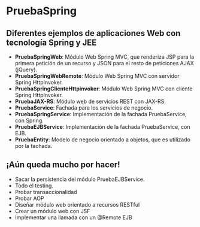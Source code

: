 PruebaSpring
============
Diferentes ejemplos de aplicaciones Web con tecnología Spring y JEE
-----------------------------------------------

* **PruebaSpringWeb**: Módulo Web Spring MVC, que renderiza JSP para la primera petición de un recurso y JSON para el resto de peticiones AJAX (jQuery).
* **PruebaSpringWebRemote**: Módulo Web Spring MVC con servidor Spring HttpInvoker.
* **PruebaSpringClienteHttpinvoker**: Módulo Web Spring MVC con cliente Spring HttpInvoker.
* **PruebaJAX-RS**: Módulo web de servicios REST con JAX-RS.
* **PruebaService**: Fachada para los servicios de negocio.
* **PruebaSpringService**: Implementación de la fachada PruebaService, con Spring.
* **PruebaEJBService**: Implementación de la fachada PruebaService, con EJB.
* **PruebaEntity**: Modelo de negocio orientado a objetos, que es utilizado por la fachada.

¡Aún queda mucho por hacer!
---------------------------
* Sacar la persistencia del módulo PruebaEJBService.
* Todo el testing.
* Probar transaccionalidad
* Probar AOP
* Diseñar módulo web orientado a recursos RESTful
* Crear un módulo web con JSF
* Implementar una llamada con un @Remote EJB

